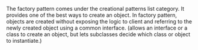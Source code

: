 The factory pattern comes under the creational patterns list category. It provides one of the best ways to create an object. 
In factory pattern, objects are created without exposing the logic to client and referring to the newly created object using a common interface.
(allows an interface or a class to create an object, but lets subclasses decide which class or object to instantiate.)
